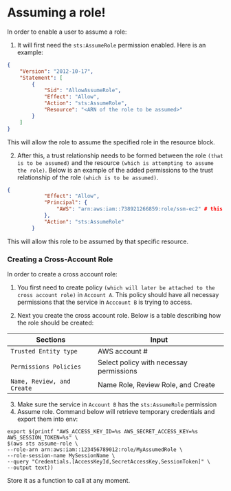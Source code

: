 <h1>Assuming a role!</h1>

In order to enable a user to assume a role: 

1. It will first need the `sts:AssumeRole` permission enabled. Here is an example:

```json
{
    "Version": "2012-10-17",
    "Statement": [
        {
            "Sid": "AllowAssumeRole",
            "Effect": "Allow",
            "Action": "sts:AssumeRole",
            "Resource": "<ARN of the role to be assumed>"
        }
    ]
}
```

This will allow the role to assume the specified role in the resource block. 

2. After this, a trust relationship needs to be formed between the role `(that is to be assumed)` and the resource `(which is attempting to assume the role)`. Below is an example of the added permissions to the trust relationship of the role `(which is to be assumed)`.

```json
{
            "Effect": "Allow",
            "Principal": {
                "AWS": "arn:aws:iam::738921266859:role/ssm-ec2" # this could either be a user or a role
            },
            "Action": "sts:AssumeRole"
        }
```
This will allow this role to be assumed by that specific resource. 

<h3>Creating a Cross-Account Role</h3>

In order to create a cross account role:

1. You first need to create policy `(which will later be attached to the cross account role)` in `Account A`. This policy should have all necessay permissions that the service in `Acccount B` is trying to access.

2. Next you create the cross account role. Below is a table describing how the role should be created:


  | Sections                 | Input                                     |
  | ---                      | ---                                       |
  |`Trusted Entity type`     | AWS account #                             |
  |`Permissions Policies`    | Select policy with necessay permissions   |
  |`Name, Review, and Create`| Name Role, Review Role, and Create        |

3. Make sure the service in `Account B` has the `sts:AssumeRole` permission
4. Assume role. Command below will retrieve temporary credentials and export them into env:
```
export $(printf "AWS_ACCESS_KEY_ID=%s AWS_SECRET_ACCESS_KEY=%s AWS_SESSION_TOKEN=%s" \
$(aws sts assume-role \
--role-arn arn:aws:iam::123456789012:role/MyAssumedRole \
--role-session-name MySessionName \
--query "Credentials.[AccessKeyId,SecretAccessKey,SessionToken]" \
--output text))
```
Store it as a function to call at any moment.
